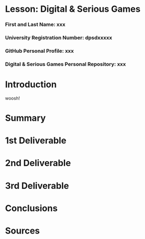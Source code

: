 # Lesson: Digital & Serious Games

### First and Last Name: xxx
### University Registration Number: dpsdxxxxx
### GitHub Personal Profile: xxx
### Digital & Serious Games Personal Repository: xxx

# Introduction
woosh!
# Summary


# 1st Deliverable


# 2nd Deliverable


# 3rd Deliverable 


# Conclusions


# Sources
